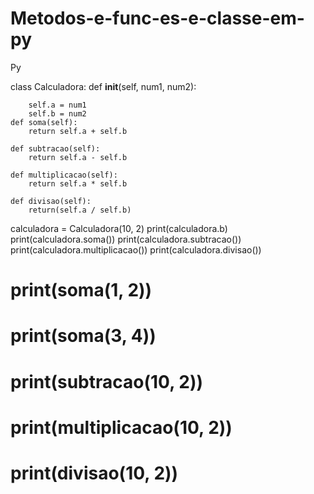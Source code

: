# Metodos-e-func-es-e-classe-em-py
Py



class Calculadora:
    def __init__(self, num1, num2):

        self.a = num1
        self.b = num2
    def soma(self):
        return self.a + self.b

    def subtracao(self):
        return self.a - self.b

    def multiplicacao(self):
        return self.a * self.b

    def divisao(self):
        return(self.a / self.b)
calculadora = Calculadora(10, 2)
print(calculadora.b)
print(calculadora.soma())
print(calculadora.subtracao())
print(calculadora.multiplicacao())
print(calculadora.divisao())




# print(soma(1, 2))
# print(soma(3, 4))
# print(subtracao(10, 2))
# print(multiplicacao(10, 2))
# print(divisao(10, 2))

